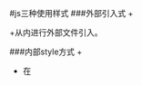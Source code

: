 #js三种使用样式
###外部引入式
+<head>
    <link rel="stylesheet" href="css/common.css">
    <script src="main.js"></script>
</head>
+从<head>内进行外部文件引入。

###内部style方式
+<style>
    <script>
    //在控制台打印信息
    //打印用户看不到，一般用于调试程序
    console.log('欢迎');
    </script>
    </style>
   + 在<style>内进行书写，可减少读取次数，提升用户使用体验。
###<body>中直接使用
+<body>
    <script>
    //弹出 
    //一般也用于调试
    alert('用户名重复！');
    </script>
</body>
+一般放在所有框架最后，js加载需要时间。根据读取顺序，
先读取并加载网页静态信息再加载js动态信息，提升用户使用体验  


#js的数据类型
### 1.简单数据类型
    Number         数字类型  
    String         字符串
    Boolean        布尔数据类型    
    undefined      变量未初始化
    null           变量未引用
### 2.复杂数据类型
    object          对象; 
    array           数组; 例：var a=[1,2,3];
### 3.判断数据类型
    typeof          判断数据类型；例：var a=1;console.log(typeof a);
                                    控制台输出Number;
### 4.比较运算符
    <  >   <=  >=   ==  !=
    注意：
    1.  对比不能写 1=1（数学中有效，程序中出错）  
    一个= 是赋值运算符，==才是比较运算符 (a=b a==1; = 将b的值赋予a      
                                               ; ==算术运算 a为1)
    2.  大于等于 小于等于  中间不能有空格  >=   <=  没有  =<    =>  
### 5.算术运算符
    + 加号
        两个数字类型的变量相加，得到的是一个数字类型。
        一个数字类型和一个字符串相加，得到的是一个字符串(拼接)。
    - 减号
        两个数字类型的变量相减，得到的是一个数字类型。
        一个数字类型和一个数字字符串相减，得到的是一个数字类型。（数据类型隐式转换）
        一个数字类型和一个非数字字符串相减，得到的是NaN,是一个数字类型。
    / 除号
        两个数字类型的变量相除，得到的是一个数字类型。
        一个数字类型和一个数字字符串相除，得到的是一个数字类型。
        一个数字类型和一个非数字字符串相除，得到的是NaN,是一个数字类型。
        0做为除数的时候，得到结果   Infinity （无限大），是一个数字类型。
    %  取余数

    其他：
        优先级  有()先计算()里边的
        NaN,    not a number   
            

### 6.带操作的赋值运算
    例1：var num1=10;  
        var num2=20;
        alert(num1+num2);
        相当于数值计算，计算10+20.


    例2：Var a =  10 ;  a = a+5;   ==>  var a = 10;   a += 5;
      意思是在a的基础上+5，并把结果赋值给a

    
###js的if语句
    if就是英语“如果”的意思，else就是“否则”。
    格式：if（内容“是否成立”）{
            成立则达成XX;
        }else{
            否则则达成YY;
        }
    例1：if(明天不下雨){
         我就出去玩；
        }else{
           我就在家写作业;
        }

    if可以多层嵌套，例：
    if(条件表达式1){
       条件1为真的时候做的时候
    }else if(条件表达式2){
       条件1不满足，条件2满足的时候做的事情
    }else if(条件表达式3){
       条件1、2不满足，条件3满足的时候做的事情
    }else{
           全都不满足的时候做的事情
    }
    跳楼现象，揭示多分支if语句的本质，就是下一个楼层已经暗含之上的楼层都不满足。

假想：
    1.if中嵌套if，语法感觉为，满足条件1，再满足条件2，才执行结果。
    2.<if> 如果什么达成，就执行什么。else 如果不满足条件则执行。else if如果不满足父类if 满足子类if则实行XX。
    3.<if> 可以看成是一个框,（else if）是上一级父级if的子类。（else）继承上一级父类的所有子类进行判定。


###三元运算
     +语法
        表达式?如果表达式结果为true执行这里的代码:如果表达式结果为false执行冒号后面的代码;

        三元运算符可以理解为if..else的另外一种写法。
 
###for循环
循环语句，就是执行一些类似的代码，让这些代码的编写变得简化。
    基础语法：
    for(i=0;i<100;i++){
        
    }
    for(基础数值;该数值最大值或最小值；数值递增或递减){
        
    }

